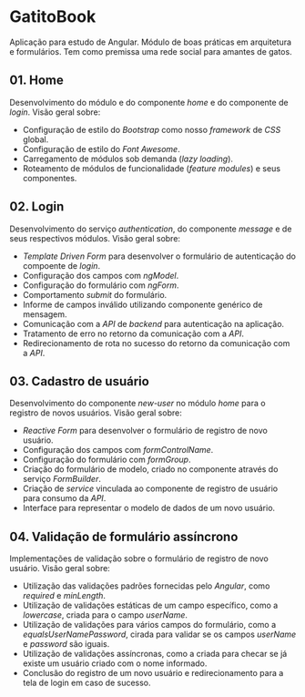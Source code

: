 # GatitoBook

Aplicação para estudo de Angular. Módulo de boas práticas em arquitetura e formulários. Tem como premissa uma rede social para amantes de gatos.

## 01. Home

Desenvolvimento do módulo e do componente _home_ e do componente de _login_.
Visão geral sobre:

- Configuração de estilo do _Bootstrap_ como nosso _framework_ de _CSS_ global.
- Configuração de estilo do _Font Awesome_.
- Carregamento de módulos sob demanda (_lazy loading_).
- Roteamento de módulos de funcionalidade (_feature modules_) e seus componentes.

## 02. Login

Desenvolvimento do serviço _authentication_, do componente _message_ e de seus respectivos módulos.
Visão geral sobre:

- _Template Driven Form_ para desenvolver o formulário de autenticação do compoente de _login_.
- Configuração dos campos com _ngModel_.
- Configuração do formulário com _ngForm_.
- Comportamento _submit_ do formulário.
- Informe de campos inválido utilizando componente genérico de mensagem.
- Comunicação com a _API_ de _backend_ para autenticação na aplicação.
- Tratamento de erro no retorno da comunicação com a _API_.
- Redirecionamento de rota no sucesso do retorno da comunicação com a _API_.

## 03. Cadastro de usuário

Desenvolvimento do componente _new-user_ no módulo _home_ para o registro de novos usuários.
Visão geral sobre:

- _Reactive Form_ para desenvolver o formulário de registro de novo usuário.
- Configuração dos campos com _formControlName_.
- Configuração do formulário com _formGroup_.
- Criação do formulário de modelo, criado no componente através do serviço _FormBuilder_.
- Criação de _service_ vinculada ao componente de registro de usuário para consumo da _API_.
- Interface para representar o modelo de dados de um novo usuário.

## 04. Validação de formulário assíncrono

Implementações de validação sobre o formulário de registro de novo usuário.
Visão geral sobre:

- Utilização das validações padrões fornecidas pelo _Angular_, como _required_ e _minLength_.
- Utilização de validações estáticas de um campo específico, como a _lowercase_, criada para o campo _userName_.
- Utilização de validações para vários campos do formulário, como a _equalsUserNamePassword_, cirada para validar se os campos _userName_ e _password_ são iguais.
- Utilização de validações assíncronas, como a criada para checar se já existe um usuário criado com o nome informado.
- Conclusão do registro de um novo usuário e redirecionamento para a tela de login em caso de sucesso.
  